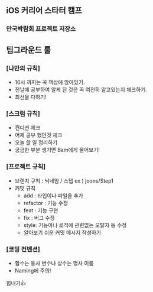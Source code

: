 ## iOS 커리어 스타터 캠프

### 만국박람회 프로젝트 저장소

## 팀그라운드 룰

### [나만의 규칙]

 - 10시 까지는 꼭 책상에 앉아있기.
 - 전날에 공부하여 알게 된 것은 꼭 여전히 알고있는지 체크하기.
 - 최선을 다하기!

 ### [스크럼 규칙]

  - 컨디션 체크
  - 어제 공부 했던것 체크
  - 오늘 할 일 정리하기
  - 궁금한 부분 생기면 Bam에게 물어보기!

### [프로젝트 규칙] 

  - 브랜치 규칙 : 닉네임 / 스텝
    ex ) joons/Step1
   - 커밋 규칙
     - add : 타입이나 파일을 추가
     - refactor : 기능 수정
     - feat : 기능 구현
     - fix : 버그 수정
     - style: 기능이나 로직에 관련없는 오탈자 등 수정
     - 알아보기 쉬운 커밋 메시지 작성하기

### [코딩 컨벤션]

 - 함수는 동사 변수나 상수는 명사 이름
 - Naming에 주의!

힘내기👍
